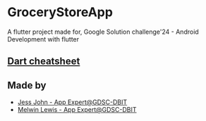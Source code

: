 # GroceryStoreApp

A flutter project made for,
Google Solution challenge'24 - Android Development with flutter

## [Dart cheatsheet](https://docs.google.com/document/d/1BPaM3eLRBj_q7OV5Lx0YpFy18tksnCvCfmKIwcbl3_k/edit?usp=sharing)

## Made by
- [Jess John - App Expert@GDSC-DBIT](jessjohn.netlify.app)
- [Melwin Lewis - App Expert@GDSC-DBIT](https://www.linkedin.com/in/melwin-lewis-6a91a4199/)

